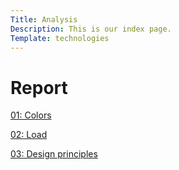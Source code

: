```yaml
---
Title: Analysis
Description: This is our index page.
Template: technologies
---
```


# Report

<div class="kmom">
<a href="analysis/01_colors">
<p class="kmom-header"> 01: Colors </p>
</a>
</div>

<div class="kmom">
<a href="analysis/02_load">
<p class="kmom-header"> 02: Load </p>
</a>
</div>

<div class="kmom">
<a href="analysis/03_design_principles">
<p class="kmom-header"> 03: Design principles </p>
</a>
</div>
